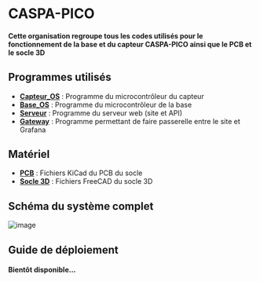 <h1>CASPA-PICO</h1>
<h4>Cette organisation regroupe tous les codes utilisés pour le fonctionnement de la base et du capteur CASPA-PICO ainsi que le PCB et le socle 3D</h4>
<h2>Programmes utilisés</h2>
<ul>
  <li><a href="https://github.com/CASPA-PICO/CASPA-PICO-Capteur_OS"><b>Capteur_OS</b></a> : Programme du microcontrôleur du capteur </li>
  <li><a href="https://github.com/CASPA-PICO/CASPA-PICO-Base_OS"><b>Base_OS</b></a> : Programme du microcontrôleur de la base</li>
  <li><a href="https://github.com/CASPA-PICO/CASPA-PICO-Server"><b>Serveur</b></a> : Programme du serveur web (site et API)</li>
  <li><a href="https://github.com/CASPA-PICO/CASPA-PICO-Gateway"><b>Gateway</b></a> : Programme permettant de faire passerelle entre le site et Grafana</li>
</ul>
<h2>Matériel</h2>
<ul>
  <li><a href="https://github.com/CASPA-PICO/CASPA-PICO-PCB"><b>PCB</b></a> : Fichiers KiCad du PCB du socle</li>
  <li><a href="https://github.com/CASPA-PICO/CASPA-PICO-Socle"><b>Socle 3D</b></a> : Fichiers FreeCAD du socle 3D</li>
</ul>
<h2>Schéma du système complet</h2>
<img src="https://i.ibb.co/4YJ9myH/image.png" alt="image" border="0">
<h2>Guide de déploiement</h2>
<h4>Bientôt disponible...</h4>
